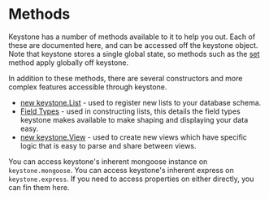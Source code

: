 # Methods

Keystone has a number of methods available to it to help you out. Each of these are documented here, and can be accessed off the keystone object. Note that keystone stores a single global state, so methods such as the [set](/methods/set) method apply globally off keystone.

In addition to these methods, there are several constructors and more complex features accessible through keystone.

- [new keystone.List](/list) - used to register new lists to your database schema.
- [Field Types](/field) - used in constructing lists, this details the field types keystone makes available to make shaping and displaying your data easy.
- [new keystone.View](/view) - used to create new views which have specific logic that is easy to parse and share between views.

You can access keystone's inherent mongoose instance on `keystone.mongoose`. You can access keystone's inherent express on `keystone.express`. If you need to access properties on either directly, you can fin them here.
